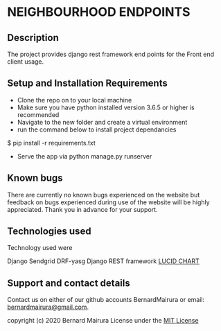 # NEIGHBOURHOOD ENDPOINTS


## Description
The project provides django rest framework end points for the Front end client usage.

## Setup and Installation Requirements
* Clone the repo on to your local machine 
* Make sure you have python installed version 3.6.5 or higher is recommended 
* Navigate to the new folder and create a virtual environment 
* run the command below to install project dependancies

$ pip install -r requirements.txt

* Serve the app via python manage.py runserver

## Known bugs
There are currently no known bugs experienced on the website but feedback on bugs experienced during use of the website will be highly appreciated. Thank you in advance for your support.

## Technologies used
Technology used were

Django
Sendgrid
DRF-yasg
Django REST framework
[LUCID CHART](https://lucid.app/lucidchart/78be112a-f37f-4342-a30f-0b087069a5c7/edit?page=0_0#?folder_id=home&browser=icon)

## Support and contact details
Contact us on either of our github accounts BernardMairura or email: bernardmairura@gmail.com.

copyright (c) 2020 Bernard Mairura
License under the [MIT License](LICENSE)